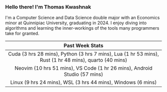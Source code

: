 
### Hello there! I'm Thomas Kwashnak

I'm a Computer Science and Data Science double major with an Economics
minor at Quinnipiac University, graduating in 2024.
I enjoy diving into algorithms and learning the inner-workings of the tools
many programmers take for granted.

| Past Week Stats |
| :---: |
| Cuda (3 hrs 28 mins), Python (3 hrs 7 mins), Lua (1 hr 53 mins), Rust (1 hr 48 mins), quarto (40 mins) |
| Neovim (10 hrs 51 mins), VS Code (1 hr 26 mins), Android Studio (57 mins) |
| Linux (9 hrs 24 mins), WSL (3 hrs 44 mins), Windows (6 mins) |

